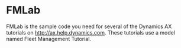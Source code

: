 # FMLab
FMLab is the sample code you need for several of the Dynamics AX tutorials on http://ax.help.dynamics.com. These tutorials use a model named Fleet Management Tutorial.
